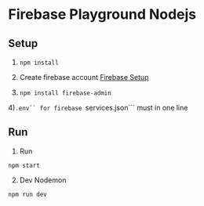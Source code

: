 # Firebase Playground Nodejs

## Setup
1) ``` npm install ```

2) Create firebase account [Firebase Setup](https://firebase.google.com/docs/admin/setup)

3) ``` npm install firebase-admin ``` 

4)```.env`` for firebase ```services.json``` must in one line


## Run
1) Run
```
npm start
```

2) Dev Nodemon
```
npm run dev
```

